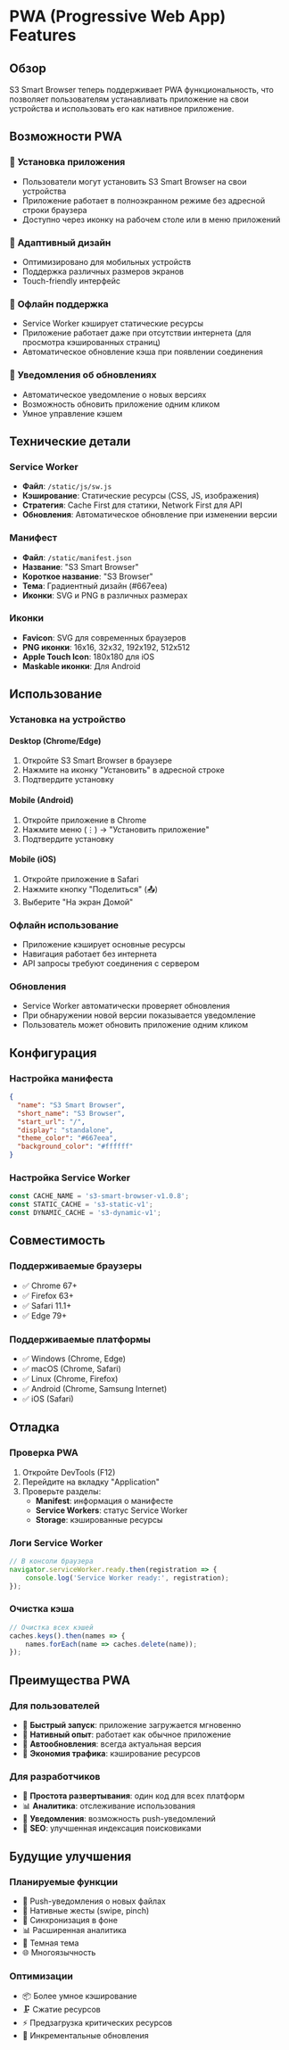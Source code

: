 # PWA (Progressive Web App) Features

## Обзор

S3 Smart Browser теперь поддерживает PWA функциональность, что позволяет пользователям устанавливать приложение на свои устройства и использовать его как нативное приложение.

## Возможности PWA

### 🚀 **Установка приложения**
- Пользователи могут установить S3 Smart Browser на свои устройства
- Приложение работает в полноэкранном режиме без адресной строки браузера
- Доступно через иконку на рабочем столе или в меню приложений

### 📱 **Адаптивный дизайн**
- Оптимизировано для мобильных устройств
- Поддержка различных размеров экранов
- Touch-friendly интерфейс

### 🔄 **Офлайн поддержка**
- Service Worker кэширует статические ресурсы
- Приложение работает даже при отсутствии интернета (для просмотра кэшированных страниц)
- Автоматическое обновление кэша при появлении соединения

### 🔔 **Уведомления об обновлениях**
- Автоматическое уведомление о новых версиях
- Возможность обновить приложение одним кликом
- Умное управление кэшем

## Технические детали

### Service Worker
- **Файл**: `/static/js/sw.js`
- **Кэширование**: Статические ресурсы (CSS, JS, изображения)
- **Стратегия**: Cache First для статики, Network First для API
- **Обновления**: Автоматическое обновление при изменении версии

### Манифест
- **Файл**: `/static/manifest.json`
- **Название**: "S3 Smart Browser"
- **Короткое название**: "S3 Browser"
- **Тема**: Градиентный дизайн (#667eea)
- **Иконки**: SVG и PNG в различных размерах

### Иконки
- **Favicon**: SVG для современных браузеров
- **PNG иконки**: 16x16, 32x32, 192x192, 512x512
- **Apple Touch Icon**: 180x180 для iOS
- **Maskable иконки**: Для Android

## Использование

### Установка на устройство

#### Desktop (Chrome/Edge)
1. Откройте S3 Smart Browser в браузере
2. Нажмите на иконку "Установить" в адресной строке
3. Подтвердите установку

#### Mobile (Android)
1. Откройте приложение в Chrome
2. Нажмите меню (⋮) → "Установить приложение"
3. Подтвердите установку

#### Mobile (iOS)
1. Откройте приложение в Safari
2. Нажмите кнопку "Поделиться" (📤)
3. Выберите "На экран Домой"

### Офлайн использование
- Приложение кэширует основные ресурсы
- Навигация работает без интернета
- API запросы требуют соединения с сервером

### Обновления
- Service Worker автоматически проверяет обновления
- При обнаружении новой версии показывается уведомление
- Пользователь может обновить приложение одним кликом

## Конфигурация

### Настройка манифеста
```json
{
  "name": "S3 Smart Browser",
  "short_name": "S3 Browser",
  "start_url": "/",
  "display": "standalone",
  "theme_color": "#667eea",
  "background_color": "#ffffff"
}
```

### Настройка Service Worker
```javascript
const CACHE_NAME = 's3-smart-browser-v1.0.8';
const STATIC_CACHE = 's3-static-v1';
const DYNAMIC_CACHE = 's3-dynamic-v1';
```

## Совместимость

### Поддерживаемые браузеры
- ✅ Chrome 67+
- ✅ Firefox 63+
- ✅ Safari 11.1+
- ✅ Edge 79+

### Поддерживаемые платформы
- ✅ Windows (Chrome, Edge)
- ✅ macOS (Chrome, Safari)
- ✅ Linux (Chrome, Firefox)
- ✅ Android (Chrome, Samsung Internet)
- ✅ iOS (Safari)

## Отладка

### Проверка PWA
1. Откройте DevTools (F12)
2. Перейдите на вкладку "Application"
3. Проверьте разделы:
   - **Manifest**: информация о манифесте
   - **Service Workers**: статус Service Worker
   - **Storage**: кэшированные ресурсы

### Логи Service Worker
```javascript
// В консоли браузера
navigator.serviceWorker.ready.then(registration => {
    console.log('Service Worker ready:', registration);
});
```

### Очистка кэша
```javascript
// Очистка всех кэшей
caches.keys().then(names => {
    names.forEach(name => caches.delete(name));
});
```

## Преимущества PWA

### Для пользователей
- 🚀 **Быстрый запуск**: приложение загружается мгновенно
- 📱 **Нативный опыт**: работает как обычное приложение
- 🔄 **Автообновления**: всегда актуальная версия
- 💾 **Экономия трафика**: кэширование ресурсов

### Для разработчиков
- 🔧 **Простота развертывания**: один код для всех платформ
- 📊 **Аналитика**: отслеживание использования
- 🔔 **Уведомления**: возможность push-уведомлений
- 🎯 **SEO**: улучшенная индексация поисковиками

## Будущие улучшения

### Планируемые функции
- 🔔 Push-уведомления о новых файлах
- 📱 Нативные жесты (swipe, pinch)
- 🔄 Синхронизация в фоне
- 📊 Расширенная аналитика
- 🎨 Темная тема
- 🌐 Многоязычность

### Оптимизации
- 📦 Более умное кэширование
- 🗜️ Сжатие ресурсов
- ⚡ Предзагрузка критических ресурсов
- 🔄 Инкрементальные обновления
